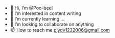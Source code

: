 - 👋 Hi, I’m @Poo-beel
- 👀 I’m interested in content writing 
- 🌱 I’m currently learning ...
- 💞️ I’m looking to collaborate on anything 
- 📫 How to reach me pjydv1232006@gmail.com 

<!---
Poo-beel/Poo-beel is a ✨ special ✨ repository because its `README.md` (this file) appears on your GitHub profile.
You can click the Preview link to take a look at your changes.
--->
